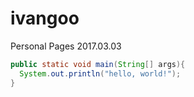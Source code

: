 # ivangoo
Personal Pages
2017.03.03
```java
public static void main(String[] args){
  System.out.println("hello, world!");
}
```
